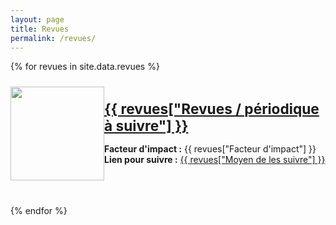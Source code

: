 ```yaml
---
layout: page
title: Revues
permalink: /revues/
---
```


<style>
.row {
  display: flex;
  margin-bottom: 40px;
}

.column1 {
  flex: 25%;
}

.column2 {
  flex: 75%;
}

img {
  margin-top: 10px;
}

h1 {
  font-size: 17pt;
}
</style>

{% for revues in site.data.revues %}
<div class="row">
  <div class="column1">
    <a href="{{ revues["Lien vers le site du journal"] }}">
      <img src="{{ revues.image }}" width="150"/>
    </a>
  </div>
  <div class="column2">
    <h1><a href="{{ revues["Lien vers le site du journal"] }}">{{ revues["Revues / périodique à suivre"] }}</a></h1>
    <b>Facteur d'impact :</b> {{ revues["Facteur d'impact"] }}<br/>
    <b>Lien pour suivre :</b> <a href="{{ revues["Moyen de les suivre"] }}">{{ revues["Moyen de les suivre"] }}</a><br/>
  </div>
</div>
{% endfor %}
